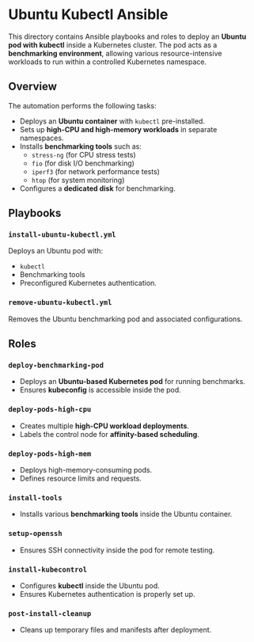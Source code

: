 # Ubuntu Kubectl Ansible

This directory contains Ansible playbooks and roles to deploy an **Ubuntu pod with kubectl** inside a Kubernetes cluster. The pod acts as a **benchmarking environment**, allowing various resource-intensive workloads to run within a controlled Kubernetes namespace.

## Overview

The automation performs the following tasks:
- Deploys an **Ubuntu container** with `kubectl` pre-installed.
- Sets up **high-CPU and high-memory workloads** in separate namespaces.
- Installs **benchmarking tools** such as:
  - `stress-ng` (for CPU stress tests)
  - `fio` (for disk I/O benchmarking)
  - `iperf3` (for network performance tests)
  - `htop` (for system monitoring)
- Configures a **dedicated disk** for benchmarking.

## Playbooks

### `install-ubuntu-kubectl.yml`
Deploys an Ubuntu pod with:
- `kubectl`
- Benchmarking tools
- Preconfigured Kubernetes authentication.

### `remove-ubuntu-kubectl.yml`
Removes the Ubuntu benchmarking pod and associated configurations.

## Roles

### `deploy-benchmarking-pod`
- Deploys an **Ubuntu-based Kubernetes pod** for running benchmarks.
- Ensures **kubeconfig** is accessible inside the pod.

### `deploy-pods-high-cpu`
- Creates multiple **high-CPU workload deployments**.
- Labels the control node for **affinity-based scheduling**.

### `deploy-pods-high-mem`
- Deploys high-memory-consuming pods.
- Defines resource limits and requests.

### `install-tools`
- Installs various **benchmarking tools** inside the Ubuntu container.

### `setup-openssh`
- Ensures SSH connectivity inside the pod for remote testing.

### `install-kubecontrol`
- Configures **kubectl** inside the Ubuntu pod.
- Ensures Kubernetes authentication is properly set up.

### `post-install-cleanup`
- Cleans up temporary files and manifests after deployment.
